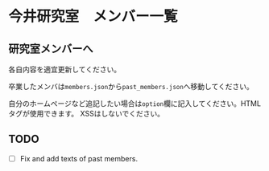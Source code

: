 # 今井研究室　メンバー一覧

## 研究室メンバーへ
各自内容を適宜更新してください。

卒業したメンバは`members.json`から`past_members.json`へ移動してください。

自分のホームページなど追記したい場合は`option`欄に記入してください。HTMLタグが使用できます。
XSSはしないでください。

## TODO
- [ ] Fix and add texts of past members.
